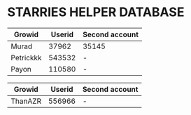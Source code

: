 # STARRIES HELPER DATABASE

| Growid | Userid  | Second account |
| ------- | --- | --- |
| Murad | 37962 | 35145 |
| Petrickkk | 543532 | - |
| Payon | 110580 | - |

| Growid | Userid  | Second account |
| ------- | --- | --- |
| ThanAZR | 556966 | - |
